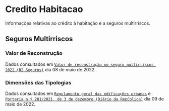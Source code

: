 # Credito Habitacao
Informações relativas ao crédito à habitação e a seguros multirriscos.


## Seguros Multirriscos

### Valor de Reconstrução
Dados consultados em [`Valor de reconstrução no seguro multirriscos 2022 (R2 Seguros)`](https://r2seguros.pt/blog/valordereconstrucaonoseguromultirriscos2022/) dia 08 de maio de 2022.

### Dimensões das Tipologias
Dados consultados em [`Regulamento geral das edificações urbanas`](http://www.oasrn.org/pdf_upload/rgeu.pdf) e [`Portaria n.º 281/2021, de 3 de dezembro (Diário da República)`](https://files.dre.pt/1s/2021/12/23400/0005100063.pdf) dia 09 de maio de 2022.